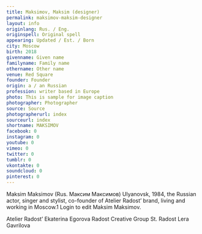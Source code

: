 ```yaml
---
title: Maksimov, Maksim (designer)
permalink: maksimov-maksim-designer
layout: info
originlang: Rus. / Eng.
originspell: Original spell
appearing: Updated / Est. / Born
city: Moscow
birth: 2018
givenname: Given name
familyname: Family name
othername: Other name
venue: Red Square
founder: Founder
origin: a / an Russian
profession: writer based in Europe
photo: This is sample for image caption
photographer: Photographer
source: Source
photographerurl: index
sourceurl: index
shortname: MAKSIMOV
facebook: 0
instagram: 0
youtube: 0
vimeo: 0
twitter: 0
tumblr: 0
vkontakte: 0
soundcloud: 0
pinterest: 0
---
```


Maksim Maksimov (Rus. Максим Максимов) Ulyanovsk, 1984, the Russian actor, singer and stylist, co-founder of Atelier Radost’ brand, living and working in Moscow.1 Login to edit Maksim Maksimov.


Atelier Radost’
Ekaterina Egorova
Radost Creative Group
St. Radost
Lera Gavrilova
